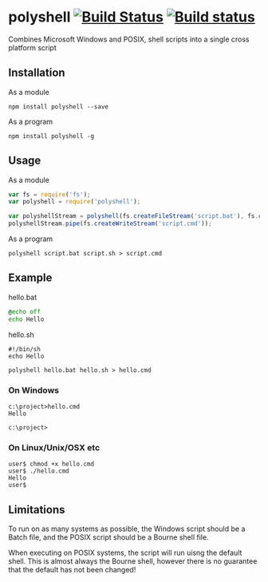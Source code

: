 # polyshell [![Build Status](https://travis-ci.org/bealearts/polyshell.svg)](https://travis-ci.org/bealearts/polyshell) [![Build status](https://ci.appveyor.com/api/projects/status/vrhn3q2qnqvsnl3x?svg=true)](https://ci.appveyor.com/project/DavidBeale/polyshell)
Combines Microsoft Windows and POSIX, shell scripts into a single cross platform script

## Installation
As a module
```shell
npm install polyshell --save
```

As a program
```shell
npm install polyshell -g
```

## Usage
As a module
```js
var fs = require('fs');
var polyshell = require('polyshell');

var polyshellStream = polyshell(fs.createFileStream('script.bat'), fs.createFileStream('script.sh'));
polyshellStream.pipe(fs.createWriteStream('script.cmd'));
```

As a program
```shell
polyshell script.bat script.sh > script.cmd
```

## Example

hello.bat
```bat
@echo off
echo Hello
```

hello.sh
```shell
#!/bin/sh
echo Hello
```

```shell
polyshell hello.bat hello.sh > hello.cmd
```

### On Windows
```shell
c:\project>hello.cmd
Hello

c:\project>
```

### On Linux/Unix/OSX etc
```shell
user$ chmod +x hello.cmd
user$ ./hello.cmd
Hello
user$ 
```

## Limitations
To run on as many systems as possible, the Windows script should be a Batch file, and the POSIX script should be a Bourne shell file.

When executing on POSIX systems, the script will run uisng the default shell. This is almost always the Bourne shell, however there is no guarantee that the default has not been changed!
